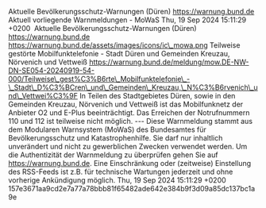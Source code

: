 Aktuelle Bevölkerungsschutz-Warnungen (Düren) https://warnung.bund.de Aktuell vorliegende Warnmeldungen - MoWaS Thu, 19 Sep 2024 15:11:29 +0200 ![]() Aktuelle Bevölkerungsschutz-Warnungen (Düren) https://warnung.bund.de https://warnung.bund.de/assets/images/icons/ic\_mowa.png Teilweise gestörte Mobilfunktelefonie - Stadt Düren und Gemeinden Kreuzau, Nörvenich und Vettweiß https://warnung.bund.de/meldung/mow.DE-NW-DN-SE054-20240919-54-000/Teilweise\_gest%C3%B6rte\_Mobilfunktelefonie\_-\_Stadt\_D%C3%BCren\_und\_Gemeinden\_Kreuzau,\_N%C3%B6rvenich\_und\_Vettwei%C3%9F In Teilen des Stadtgebietes Düren, sowie in den Gemeinden Kreuzau, Nörvenich und Vettweiß ist das Mobilfunknetz der Anbieter O2 und E-Plus beeinträchtigt. Das Erreichen der Notrufnummern 110 und 112 ist teilweise nicht möglich. ---
Diese Warnmeldung stammt aus dem Modularen Warnsystem (MoWaS) des Bundesamtes für Bevölkerungsschutz und Katastrophenhilfe.
Sie darf nur inhaltlich unverändert und nicht zu gewerblichen Zwecken verwendet werden.
Um die Authentizität der Warnmeldung zu überprüfen gehen Sie auf https://warnung.bund.de.
Eine Einschränkung oder (zeitweise) Einstellung des RSS-Feeds ist z.B. für technische Wartungen jederzeit und ohne vorherige Ankündigung möglich. Thu, 19 Sep 2024 15:11:29 +0200 157e3671aa9cd2e7a77a78bbb81f65482ade642e384b9f3d09a85dc137bc1a9e
